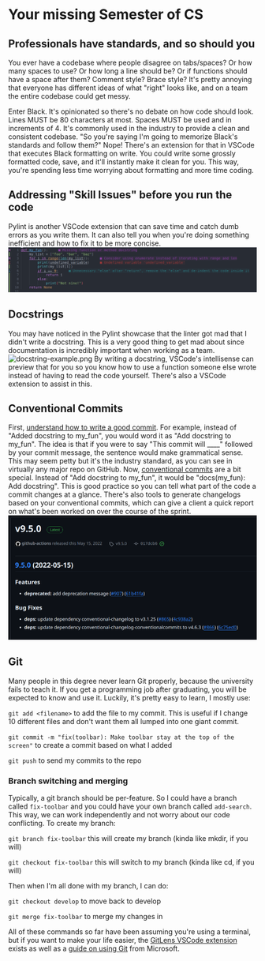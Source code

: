 # Your missing Semester of CS
## Professionals have standards, and so should you
You ever have a codebase where people disagree on tabs/spaces? Or how many spaces to use? Or how long a line should be? Or if functions should have a space after them? Comment style? Brace style? It's pretty annoying that everyone has different ideas of what "right" looks like, and on a team the entire codebase could get messy.

Enter Black. It's opinionated so there's no debate on how code should look. Lines MUST be 80 characters at most. Spaces MUST be used and in increments of 4. It's commonly used in the industry to provide a clean and consistent codebase.
"So you're saying I'm going to memorize Black's standards and follow them?" Nope! There's an extension for that in VSCode that executes Black formatting on write. You could write some grossly formatted code, save, and it'll instantly make it clean for you. This way, you're spending less time worrying about formatting and more time coding.

## Addressing "Skill Issues" before you run the code
Pylint is another VSCode extension that can save time and catch dumb errors as you write them. It can also tell you when you're doing something inefficient and how to fix it to be more concise. ![pylint showcase](pylint-show2.png)

## Docstrings
You may have noticed in the Pylint showcase that the linter got mad that I didn't write a docstring. This is a very good thing to get mad about since documentation is incredibly important when working as a team. ![docstring-example.png](path)
By writing a docstring, VSCode's intellisense can preview that for you so you know how to use a function someone else wrote instead of having to read the code yourself. There's also a VSCode extension to assist in this.

## Conventional Commits
First, [understand how to write a good commit](https://www.freecodecamp.org/news/writing-good-commit-messages-a-practical-guide/). For example, instead of "Added docstring to my_fun", you would word it as "Add docstring to my_fun". The idea is that if you were to say "This commit will ____" followed by your commit message, the sentence would make grammatical sense. This may seem petty but it's the industry standard, as you can see in virtually any major repo on GitHub.
Now, [conventional commits](https://www.conventionalcommits.org/en/v1.0.0/) are a bit special. Instead of "Add docstring to my_fun", it would be "docs(my_fun): Add docstring". This is good practice so you can tell what part of the code a commit changes at a glance. There's also tools to generate changelogs based on your conventional commits, which can give a client a quick report on what's been worked on over the course of the sprint. ![report](conventional-changelog.png)

## Git
Many people in this degree never learn Git properly, because the university fails to teach it. If you get a programming job after graduating, you will be expected to know and use it. Luckily, it's pretty easy to learn, I mostly use:

`git add <filename>` to add the file to my commit. This is useful if I change 10 different files and don't want them all lumped into one giant commit.

`git commit -m "fix(toolbar): Make toolbar stay at the top of the screen"` to create a commit based on what I added

`git push` to send my commits to the repo

### Branch switching and merging
Typically, a git branch should be per-feature. So I could have a branch called `fix-toolbar` and you could have your own branch called `add-search`. This way, we can work independently and not worry about our code conflicting. To create my branch:

`git branch fix-toolbar` this will create my branch (kinda like mkdir, if you will)

`git checkout fix-toolbar` this will switch to my branch (kinda like cd, if you will)

Then when I'm all done with my branch, I can do:

`git checkout develop` to move back to develop

`git merge fix-toolbar` to merge my changes in

All of these commands so far have been assuming you're using a terminal, but if you want to make your life easier, the [GitLens VSCode extension](https://marketplace.visualstudio.com/items?itemName=eamodio.gitlens) exists as well as a [guide on using Git](https://code.visualstudio.com/docs/sourcecontrol/overview) from Microsoft.
